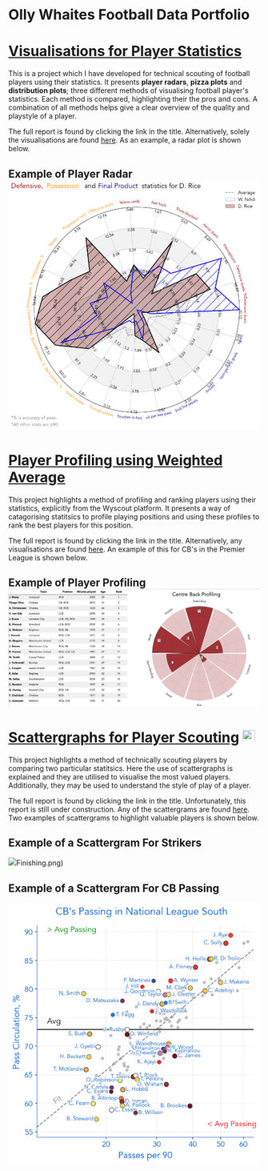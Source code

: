 # Olly Whaites Football Data Portfolio

# [Visualisations for Player Statistics](https://ollywhaites.github.io/football-stats-vis/)

This is a project which I have developed for technical scouting of football players using their statistics. It presents **player radars**, **pizza plots** and **distribution plots**; three different methods of visualising football player's statistics. Each method is compared, highlighting their the pros and cons. A combination of all methods helps give a clear overview of the quality and playstyle of a player.

The full report is found by clicking the link in the title. Alternatively, solely the visualisations are found [here](https://github.com/ollywhaites/football-stats-vis/tree/main/Plots). As an example, a radar plot is shown below.

## Example of Player Radar ![hal](images/D_Rice-vs-W_Ndidi-radar.png)

# [Player Profiling using Weighted Average](https://ollywhaites.github.io/weighted-avg-ranking/)

This project highlights a method of profiling and ranking players using their statistics, explicitly from the Wyscout platform. It presents a way of catagorising statitsics to profile playing positions and using these profiles to rank the best players for this position. 

The full report is found by clicking the link in the title. Alternatively, any visualisations are found [here](https://github.com/ollywhaites/weighted-avg-ranking/tree/main/images). An example of this for CB's in the Premier League is shown below.

## Example of Player Profiling ![](images/CB_EPL_Ranking_leaflet_2021.png)

# [Scattergraphs for Player Scouting](https://ollywhaites.github.io/scattergraph-pl-scouting/) <img src="https://user-images.githubusercontent.com/110287328/183289242-bfdee720-3d99-496b-8099-705c893eea6c.png" width="25" height="25">


This project highlights a method of technically scouting players by comparing two particular statitsics. Here the use of scattergraphs is explained and they are utilised to visualise the most valued players. Additionally, they may be used to understand the style of play of a player. 

The full report is found by clicking the link in the title. Unfortunately, this report is still under construction. Any of the scattergrams are found [here](https://github.com/ollywhaites/scattergraph-pl-scouting/tree/main/images). Two examples of scattergrams to highlight valuable players is shown below.

## Example of a Scattergram For Strikers
![](images/CF_)Finishing.png)

## Example of a Scattergram For CB Passing 
![](images/Passing_CBs_2022.png)


